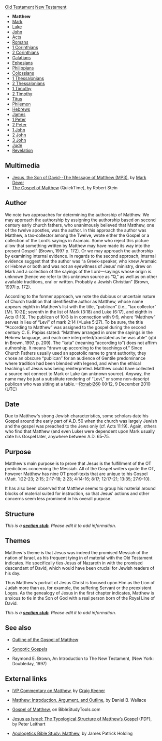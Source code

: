 [Old Testament](Old_Testament "Old Testament")
[New Testament](New_Testament "New Testament")
-   **Matthew**
-   [Mark](Gospel_of_Mark "Gospel of Mark")
-   [Luke](Gospel_of_Luke "Gospel of Luke")
-   [John](Gospel_of_John "Gospel of John")
-   [Acts](Acts_of_the_Apostles "Acts of the Apostles")
-   [Romans](Epistle_to_the_Romans "Epistle to the Romans")
-   [1 Corinthians](First_Epistle_to_the_Corinthians "First Epistle to the Corinthians")
-   [2 Corinthians](Second_Epistle_to_the_Corinthians "Second Epistle to the Corinthians")
-   [Galatians](Epistle_to_the_Galatians "Epistle to the Galatians")
-   [Ephesians](Epistle_to_the_Ephesians "Epistle to the Ephesians")
-   [Philippians](Epistle_to_the_Philippians "Epistle to the Philippians")
-   [Colossians](Epistle_to_the_Colossians "Epistle to the Colossians")
-   [1 Thessalonians](First_Epistle_to_the_Thessalonians "First Epistle to the Thessalonians")
-   [2 Thessalonians](Second_Epistle_to_the_Thessalonians "Second Epistle to the Thessalonians")
-   [1 Timothy](First_Epistle_to_Timothy "First Epistle to Timothy")
-   [2 Timothy](Second_Epistle_to_Timothy "Second Epistle to Timothy")
-   [Titus](Epistle_to_Titus "Epistle to Titus")
-   [Philemon](Epistle_to_Philemon "Epistle to Philemon")
-   [Hebrews](Epistle_to_the_Hebrews "Epistle to the Hebrews")
-   [James](Epistle_of_James "Epistle of James")
-   [1 Peter](First_Epistle_of_Peter "First Epistle of Peter")
-   [2 Peter](Second_Epistle_of_Peter "Second Epistle of Peter")
-   [1 John](First_Epistle_of_John "First Epistle of John")
-   [2 John](Second_Epistle_of_John "Second Epistle of John")
-   [3 John](Third_Epistle_of_John "Third Epistle of John")
-   [Jude](Epistle_of_Jude "Epistle of Jude")
-   [Revelation](Book_of_Revelation "Book of Revelation")

## Multimedia

-   [Jesus, the Son of David--The Message of Matthew (MP3)](http://dl.salemweb.net/?mg=2EAFC4A4-105D-441A-809B-E87593649ED0),
    by [Mark Dever](Mark_Dever "Mark Dever")
-   [The Gospel of Matthew](http://biblicaltraining.org/audio/NT501/nt_stein_08.mov)
    (QuickTime), by Robert Stein

## Author

We note two approaches for determining the authorship of Matthew.
We may approach the authorship by assigning the authorship based on
second century early church fathers, who unanimously believed that
Matthew, one of the twelve apostles, was the author. In this
approach the author was Matthew, a tax-collector among the Twelve,
wrote either the Gospel or a collection of the Lord’s sayings in
Aramaic. Some who reject this picture allow that something written
by Matthew may have made its way into the present Gospel” (Brown,
1997 p. 172). Or we may approach the authorship by examining
internal evidence. In regards to the second approach, internal
evidence suggest that the author was “a Greek-speaker, who knew
Aramaic or Hebrew or both and was not an eyewitness of Jesus’
ministry, drew on Mark and a collection of the sayings of the
Lord—sayings whose origin is unknown [hence we refer to this
unknown source as “Q,” as well as on other available traditions,
oral or written. Probably a Jewish Christian” (Brown, 1997l p.
172).

According to the former approach, we note the dubious or uncertain
nature of Church tradition that identifiesthe author as Matthew,
whose name appears eighth in Matthew’s list with the title,
“publican” (i.e., “tax collector” [Mt. 10:3]); seventh in the list
of Mark (3:18) and Luke (6:17), and eighth in Acts (1:13). The
publican of 10:3 is in connection with 9:9, where “Matthew” serves
in lieu of “Levi” of mark 2:14 (=Luke 5:27). To be sure, the title
“According to Matthew” was assigned to the gospel during the second
century C. E. Papias stated: “Matthew arranged in order the sayings
in the Hebrew language, and each one interpreted/translated as he
was able” (qtd in Brown, 1997, p. 209). The “kata” (meaning
“according to”) does not affirm authorship. It means “drawn up
according to the teachings of.” Since Church Fathers usually used
an apostolic name to grant authority, they chose an obscure
“publican” for an audience of Gentile predominance where tradition
had been blended with legend, and when the ethical teachings of
Jesus was being reinterpreted. Matthew could have collected a
source not connect to Mark or Luke (an unknown source). Anyway, the
name may be just a substitute rendering of “Levi,” or some
non-descript publican who was sitting at a
table.--[Rcnabi260](http://www.theopedia.com/index.php?title=User:Rcnabi260&action=edit&redlink=1 "User:Rcnabi260 (page does not exist)")
00:12, 9 December 2010 (UTC)

## Date

Due to Matthew's strong Jewish characteristics, some scholars date
his Gospel around the early part of A.D. 50 when the church was
largely Jewish and the gospel was preached to the Jews only (cf.
Acts 11:19). Again, others who find that Matthew (and even Luke)
were dependent upon Mark usually date his Gospel later, anywhere
between A.D. 65-75.

## Purpose

Matthew's main purpose is to prove that Jesus is the fulfillment of
the OT predictions concerning the Messiah. All of the Gospel
writers quote the OT, however Matthew has nine OT proof-texts that
are unique to his Gospel (Matt. 1:22-23; 2:15; 2:17-18; 2:23;
4:14-16; 8:17; 12:17-21; 13:35; 27:9-10).

It has also been observed that Matthew seems to group his material
around blocks of material suited for instruction, so that Jesus'
actions and other concerns seem less prominent in his overall
purpose.

## Structure

*This is a **[section stub](http://www.theopedia.com/Category:Theopedia_sectionstubs "Category:Theopedia sectionstubs")**. Please edit it to add information.*
## Themes

Matthew's theme is that Jesus was indeed the promised Messiah of
the nation of Israel, as his frequent tying in of material with the
Old Testament indicates. He specifically ties Jesus of Nazareth in
with the promised descendant of David, which would have been
crucial for Jewish readers of his day.

Thus Matthew's portrait of Jesus Christ is focused upon Him as the
Lion of Judah more than as, for example, the suffering Servant or
the preexistent Logos. As the genealogy of Jesus in the first
chapter indicates, Matthew is anxious to tie in the Son of God with
a real person born of the Royal Line of David.

*This is a **[section stub](http://www.theopedia.com/Category:Theopedia_sectionstubs "Category:Theopedia sectionstubs")**. Please edit it to add information.*
## See also

-   [Outline of the Gospel of Matthew](Gospel_of_Matthew/Outline "Gospel of Matthew/Outline")
-   [Synoptic Gospels](Synoptic_Gospels "Synoptic Gospels")

-   Raymond E. Brown, An Introduction to The New Testament, (New
    York: Doubleday, 1997)

## External links

-   [IVP Commentary on Matthew](http://www.biblegateway.com/resources/commentaries/index.php?action=getBookSections&cid=1&source=),
    by [Craig Keener](Craig_Keener "Craig Keener")
-   [Matthew: Introduction, Argument, and Outline](http://www.bible.org/page.asp?page_id=981),
    by Daniel B. Wallace

-   [Gospel of Matthew](http://http://www.biblestudytools.com/dictionaries/smiths-bible-dictionary/matthew-gospel-of.html),
    on BibleStudyTools.com

-   [Jesus as Israel: The Typological Structure of Matthew’s Gospel](http://www.leithart.com/pdf/jesus-as-israel-the-typological-structure-of-matthew-s-gospel.pdf)
    (PDF), by Peter Leithart
-   [Apologetics Bible Study: Matthew](http://www.tektonics.org/lp/mattstudy.html),
    by James Patrick Holding